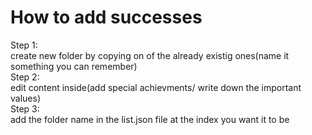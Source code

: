 # How to add successes

Step 1: <br>
	create new folder by copying on of the already existig ones(name it something you can remember)<br>
Step 2:<br>
	edit content inside(add special achievments/ write down the important values)<br>
Step 3:<br>
	add the folder name in the list.json file at the index you want it to be<br>
